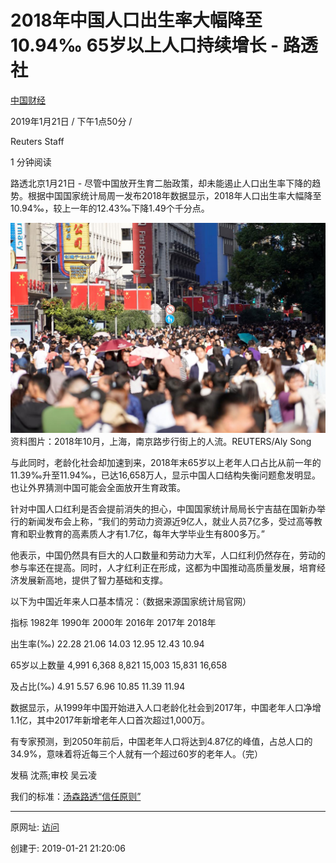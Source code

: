 # 2018年中国人口出生率大幅降至10.94‰ 65岁以上人口持续增长 - 路透社

[中国财经](https://cn.reuters.com/news/archive/chinaNews)

2019年1月21日 / 下午1点50分 / 

Reuters Staff

1 分钟阅读

路透北京1月21日 - 尽管中国放开生育二胎政策，却未能遏止人口出生率下降的趋势。根据中国国家统计局周一发布2018年数据显示，2018年人口出生率大幅降至10.94‰，较上一年的12.43‰下降1.49个千分点。

![图20190121-1人口](图20190121-1人口.jpg)
资料图片：2018年10月，上海，南京路步行街上的人流。REUTERS/Aly Song

与此同时，老龄化社会却加速到来，2018年末65岁以上老年人口占比从前一年的11.39‰升至11.94‰，已达16,658万人，显示中国人口结构失衡问题愈发明显。也让外界猜测中国可能会全面放开生育政策。

针对中国人口红利是否会提前消失的担心，中国国家统计局局长宁吉喆在国新办举行的新闻发布会上称，“我们的劳动力资源近9亿人，就业人员7亿多，受过高等教育和职业教育的高素质人才有1.7亿，每年大学毕业生有800多万。”

他表示，中国仍然具有巨大的人口数量和劳动力大军，人口红利仍然存在，劳动的参与率还在提高。同时，人才红利正在形成，这都为中国推动高质量发展，培育经济发展新高地，提供了智力基础和支撑。

以下为中国近年来人口基本情况：（数据来源国家统计局官网）

指标 1982年 1990年 2000年 2016年 2017年 2018年

出生率(‰) 22.28 21.06 14.03 12.95 12.43 10.94

65岁以上数量 4,991 6,368 8,821 15,003 15,831 16,658

及占比(‰) 4.91 5.57 6.96 10.85 11.39 11.94

数据显示，从1999年中国开始进入人口老龄化社会到2017年，中国老年人口净增1.1亿，其中2017年新增老年人口首次超过1,000万。 　

有专家预测，到2050年前后，中国老年人口将达到4.87亿的峰值，占总人口的34.9%，意味着将近每三个人就有一个超过60岁的老年人。（完）

发稿 沈燕;审校 吴云凌

我们的标准：[汤森路透“信任原则”](https://www.thomsonreuters.cn/content/dam/openweb/documents/pdf/china/brochures/about-us-1.pdf)

------

原网址: [访问](https://cn.reuters.com/article/china-population-2018-0121-idCNKCS1PF0E1?feedType=RSS&feedName=chinaNews)

创建于: 2019-01-21 21:20:06

